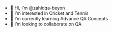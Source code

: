 - 👋 Hi, I’m @zahidqa-beyon
- 👀 I’m interested in Cricket and Tennis
- 🌱 I’m currently learning Advance QA Concepts
- 💞️ I’m looking to collaborate on QA


<!---
zahidqa-beyon/zahidqa-beyon is a ✨ special ✨ repository because its `README.md` (this file) appears on your GitHub profile.
You can click the Preview link to take a look at your changes.
--->
